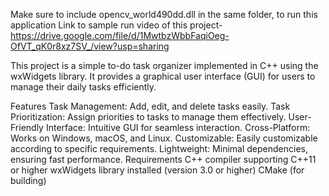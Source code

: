 Make sure to include opencv_world490dd.dll in the same folder, to run this application 
Link to sample run video of this project- https://drive.google.com/file/d/1MwtbzWbbFaqiOeg-OfVT_qK0r8xz7SV_/view?usp=sharing

This project is a simple to-do task organizer implemented in C++ using the wxWidgets library. It provides a graphical user interface (GUI) for users to manage their daily tasks efficiently.

Features Task Management: Add, edit, and delete tasks easily. Task Prioritization: Assign priorities to tasks to manage them effectively. User-Friendly Interface: Intuitive GUI for seamless interaction. Cross-Platform: Works on Windows, macOS, and Linux. Customizable: Easily customizable according to specific requirements. Lightweight: Minimal dependencies, ensuring fast performance. Requirements C++ compiler supporting C++11 or higher wxWidgets library installed (version 3.0 or higher) CMake (for building)
